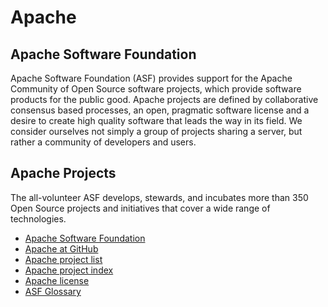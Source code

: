 # Apache


## Apache Software Foundation
Apache Software Foundation (ASF) provides support for the Apache Community of Open Source software projects, which provide software products for the public good. Apache projects are defined by collaborative consensus based processes, an open, pragmatic software license and a desire to create high quality software that leads the way in its field. We consider ourselves not simply a group of projects sharing a server, but rather a community of developers and users.


## Apache Projects
The all-volunteer ASF develops, stewards, and incubates more than 350 Open Source projects and initiatives that cover a wide range of technologies.

* [Apache Software Foundation](http://www.apache.org/)
* [Apache at GitHub](https://github.com/apache)
* [Apache project list](http://www.apache.org/index.html#projects-list)
* [Apache project index](https://projects.apache.org/projects.html?name)
* [Apache license](http://www.apache.org/licenses/)
* [ASF Glossary](http://www.apache.org/foundation/glossary.html)
